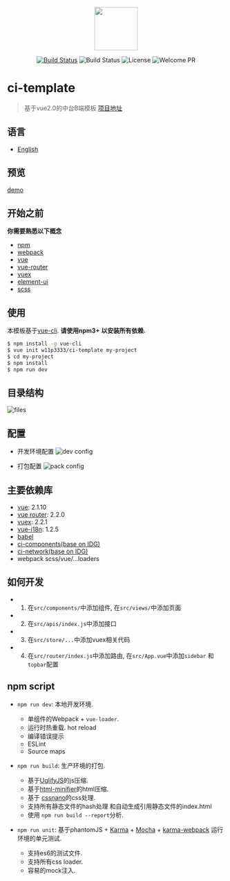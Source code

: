 <p align="center"><img width="100"src="https://camo.githubusercontent.com/728ce9f78c3139e76fa69925ad7cc502e32795d2/68747470733a2f2f7675656a732e6f72672f696d616765732f6c6f676f2e706e67"></a></p>

<p align="center">
  <a href="https://circleci.com/gh/w11p3333/ci-template/tree/master"><img src="https://circleci.com/gh/w11p3333/ci-template.svg?style=shield&circle-token=:circle-token" alt="Build Status" /></a>
<!--   <a href="https://coveralls.io/github/w11p3333/ci-template?branch=master"><img src="https://img.shields.io/coveralls/w11p3333/ci-template/master.svg?style=flat" alt="Coverage" /></a> -->
  <img src="https://img.shields.io/github/stars/w11p3333/ci-template.svg?style=social&label=Star" alt="Build Status">
  <img src="https://img.shields.io/packagist/l/doctrine/orm.svg" alt="License" />
  <img src="https://img.shields.io/badge/PRs-welcome-brightgreen.svg" alt="Welcome PR" />
  <br>
</p>

# ci-template

> 基于vue2.0的中台B端模板 [项目地址](https://github.com/w11p3333/ci-template)

## 语言

- [English](./README.md)

## 预览

[demo](https://w11p3333.github.io/ci-template/example)

## 开始之前
**你需要熟悉以下概念**
- [npm](https://www.npmjs.com/)
- [webpack](http://webpackdoc.com/)
-  [vue](https://cn.vuejs.org/)
-  [vue-router](https://router.vuejs.org/zh-cn/)
-  [vuex](https://vuex.vuejs.org/zh-cn/)
-  [element-ui](http://element.eleme.io/#/zh-CN)
-  [scss](http://sass-lang.com/)

## 使用

本模板基于[vue-cli](https://github.com/vuejs/vue-cli). **请使用npm3+ 以安装所有依赖.**

``` bash
$ npm install -g vue-cli
$ vue init w11p3333/ci-template my-project
$ cd my-project
$ npm install
$ npm run dev
```

## 目录结构

![files](http://7xtc17.com1.z0.glb.clouddn.com/Snip20170324_10.png)

## 配置
- 开发环境配置
![dev config](http://7xtc17.com1.z0.glb.clouddn.com/Snip20170327_4.png)

- 打包配置
![pack config](http://7xtc17.com1.z0.glb.clouddn.com/Snip20170327_5.png)

## 主要依赖库
- [vue](https://github.com/vuejs/vue): 2.1.10
- [vue router](https://github.com/vuejs/vue-router): 2.2.0
- [vuex](https://github.com/vuejs/vuex): 2.2.1
- [vue-i18n](https://github.com/kazupon/vue-i18n):  1.2.5
- [babel](https://github.com/babel/babel)
- [ci-components(base on IDG)](https://www.npmjs.com/package/ci-components)
- [ci-network(base on IDG)](https://www.npmjs.com/package/ci-network)
- webpack scss/vue/...loaders

## 如何开发

- 1. 在`src/components/`中添加组件,  在`src/views/`中添加页面
- 2. 在`src/apis/index.js`中添加接口
- 3. 在`src/store/...`中添加vuex相关代码
- 4. 在`src/router/index.js`中添加路由, 在`src/App.vue`中添加`sidebar` 和 `topbar`配置

## npm script

- `npm run dev`: 本地开发环境.

  - 单组件的Webpack + `vue-loader`.
  - 运行时热重载. hot reload
  - 编译错误提示
  - ESLint
  - Source maps

- `npm run build`: 生产环境的打包.

  - 基于[UglifyJS](https://github.com/mishoo/UglifyJS2)的js压缩.
  - 基于[html-minifier](https://github.com/kangax/html-minifier)的html压缩.
  - 基于 [cssnano](https://github.com/ben-eb/cssnano)的css处理.
  - 支持所有静态文件的hash处理 和自动生成引用静态文件的index.html
  - 使用 `npm run build --report`分析.

- `npm run unit`: 基于phantomJS + [Karma](http://karma-runner.github.io/0.13/index.html) + [Mocha](http://mochajs.org/) + [karma-webpack](https://github.com/webpack/karma-webpack) 运行环境的单元测试.
  - 支持es6的测试文件.
  - 支持所有css loader.
  - 容易的mock注入.



